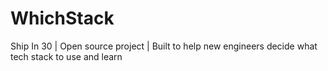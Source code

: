 # WhichStack
Ship In 30 | Open source project | Built to help new engineers decide what tech stack to use and learn
